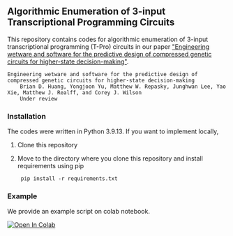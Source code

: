 ## Algorithmic Enumeration of 3-input Transcriptional Programming Circuits

This repository contains codes for algorithmic enumeration of 3-input transcriptional programming (T-Pro) circuits in our paper ["Engineering wetware and software for the predictive design of compressed genetic circuits for higher-state decision-making"]().

    Engineering wetware and software for the predictive design of compressed genetic circuits for higher-state decision-making
        Brian D. Huang, Yongjoon Yu, Matthew W. Repasky, Junghwan Lee, Yao Xie, Matthew J. Realff, and Corey J. Wilson
        Under review


### Installation
The codes were written in Python 3.9.13. If you want to implement locally,

1. Clone this repository
2. Move to the directory where you clone this repository and install requirements using pip

        pip install -r requirements.txt


### Example 
We provide an example script on colab notebook.

<a target="_blank" href="https://colab.research.google.com/github/Jayaos/TCPTS/blob/main/examples/hetero_example.ipynb">
  <img src="https://colab.research.google.com/assets/colab-badge.svg" alt="Open In Colab"/>
</a>

